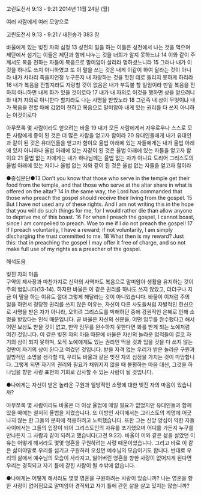 고린도전서 9:13 - 9:21 
2014년 11월 24일 (월)

여러 사람에게 여러 모양으로



고린도전서 9:13 - 9:21 / 새찬송가 383 장


바울에게 있는 빚진 자의 심정
13 성전의 일을 하는 이들은 성전에서 나는 것을 먹으며 제단에서 섬기는 이들은 제단과 함께 나누는 것을 너희가 알지 못하느냐 14 이와 같이 주께서도 복음 전하는 자들이 복음으로 말미암아 살리라 명하셨느니라 15 그러나 내가 이것을 하나도 쓰지 아니하였고 또 이 말을 쓰는 것은 내게 이같이 하여 달라는 것이 아니라 내가 차라리 죽을지언정 누구든지 내 자랑하는 것을 헛된 데로 돌리지 못하게 하리라 16 내가 복음을 전할지라도 자랑할 것이 없음은 내가 부득불 할 일임이라 만일 복음을 전하지 아니하면 내게 화가 있을 것이로다 17 내가 내 자의로 이것을 행하면 상을 얻으려니와 내가 자의로 아니한다 할지라도 나는 사명을 받았노라 18 그런즉 내 상이 무엇이냐 내가 복음을 전할 때에 값없이 전하고 복음으로 말미암아 내게 있는 권리를 다 쓰지 아니하는 이것이로다 

아무쪼록 몇 사람이라도 얻으려는 바울
19 내가 모든 사람에게서 자유로우나 스스로 모든 사람에게 종이 된 것은 더 많은 사람을 얻고자 함이라 20 유대인들에게 내가 유대인과 같이 된 것은 유대인들을 얻고자 함이요 율법 아래에 있는 자들에게는 내가 율법 아래에 있지 아니하나 율법 아래에 있는 자같이 된 것은 율법 아래에 있는 자들을 얻고자 함이요 21 율법 없는 자에게는 내가 하나님께는 율법 없는 자가 아니요 도리어 그리스도의 율법 아래에 있는 자이나 율법 없는 자와 같이 된 것은 율법 없는 자들을 얻고자 함이라 

●중심문단●13 Don’t you know that those who serve in the temple get their food from the temple, and that those who serve at the altar share in what is offered on the altar? 14 In the same way, the Lord has commanded that those who preach the gospel should receive their living from the gospel. 15 But I have not used any of these rights. And I am not writing this in the hope that you will do such things for me, for I would rather die than allow anyone to deprive me of this boast. 16 For when I preach the gospel, I cannot boast, since I am compelled to preach. Woe to me if I do not preach the gospel! 17 If I preach voluntarily, I have a reward; if not voluntarily, I am simply discharging the trust committed to me. 18 What then is my reward? Just this: that in preaching the gospel I may offer it free of charge, and so not make full use of my rights as a preacher of the gospel.

해석도움





빚진 자의 마음  
구약의 제사장과 마찬가지로 신약의 사역자도 복음으로 말미암아 생활을 유지하는 것이 주의 법입니다(13-14). 하지만 바울은 이 같은 권리를 하나도 쓰지 않았고, 더더구나 지금 이 말을 하는 이유도 절대 그렇게 해달라는 것이 아니었습니다. 바울이 이처럼 주의 일을 하면서 정당한 권리를 쓰지 않은 이유는, 자신이 다른 사도들처럼 자발적인 헌신으로 사명을 받은 자가 아니라, 오히려 그리스도를 박해하던 중에 강권적인 은혜로 인해 소명을 받았다는 인식 때문입니다. 곧 바울은 자신의 신분을, 어떤 임무를 완수했다고 해서 어떤 보상도 받을 것이 없고, 만약 임무를 완수하지 못한다면 화를 받게 되는 노예처럼 여긴 것입니다. 이 같은 빚진 자의 마음 때문에 바울은 자신의 놀라운 업적들이 결코 자기의 상이 되지 못하며, 오직 노예에게도 있는 권리인 먹을 것과 입을 것을 다 쓰지 않는 것만이 자기의 상이 된다고 여겼던 것입니다. 받을 자격 없는 우리가 받은 놀라운 구원과 일방적인 소명을 생각할 때, 우리도 바울과 같은 빚진 자의 심정을 가지는 것이 마땅합니다. 그렇게 되면 자기의 권리와 필요가 채워지지 않을 때 불평하는 마음 대신, 그것을 하나님을 향한 사랑 표현의 기회로 감사할 수 있는 사람이 될 것입니다.  

●나에게는 자신이 받은 놀라운 구원과 일방적인 소명에 대한 빚진 자의 마음이 있습니까?

아무쪼록 몇 사람이라도 
바울은 더 이상 율법에 매일 필요가 없었지만 유대인들과 함께 있을 때에는 철저히 율법을 지켰습니다. 또 이방인 사이에서는 그리스도의 계명에 어긋나지 않는 한 그들의 문화에 적응하려고 노력했습니다. 또한 그는 신앙 양심이 약한 자들 사이에서는 그들의 입장이 되어 그리스도인의 자유를 포기했으며 어디를 가든지 누구를 만나든지 그 사람과 같이 되려고 했습니다(고전 9:22). 바울이 이와 같은 삶을 살았던 이유는 어떻게 해서라도 몇몇 영혼을 구원하려는 사랑 때문이었습니다. 그리고 바로 이 같은 삶이야말로 우리를 섬기고 구원하러 오셨던 예수님의 모습이기도 합니다. 반대로 우리의 삶에서 예수님의 모습이 사라지고, 잃어버린 영혼을 향한 사랑이 없어지게 된다면 우리는 경직되고 자기 틀에 갇힌 사람이 될 수밖에 없습니다. 

●나에게는 어떻게 해서라도 몇몇 영혼을 구원하려는 사랑이 있습니까? 나는 영혼을 향한 사랑이 없어짐으로 말미암아 경직되고 자기 틀에 갇힌 삶을 살고 있지는 않습니까?